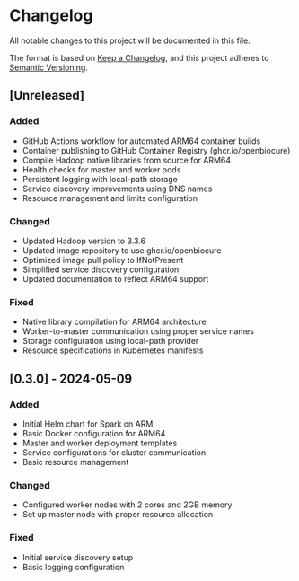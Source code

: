 # Changelog

All notable changes to this project will be documented in this file.

The format is based on [Keep a Changelog](https://keepachangelog.com/en/1.0.0/),
and this project adheres to [Semantic Versioning](https://semver.org/spec/v2.0.0.html).

## [Unreleased]

### Added
- GitHub Actions workflow for automated ARM64 container builds
- Container publishing to GitHub Container Registry (ghcr.io/openbiocure)
- Compile Hadoop native libraries from source for ARM64
- Health checks for master and worker pods
- Persistent logging with local-path storage
- Service discovery improvements using DNS names
- Resource management and limits configuration

### Changed
- Updated Hadoop version to 3.3.6
- Updated image repository to use ghcr.io/openbiocure
- Optimized image pull policy to IfNotPresent
- Simplified service discovery configuration
- Updated documentation to reflect ARM64 support

### Fixed
- Native library compilation for ARM64 architecture
- Worker-to-master communication using proper service names
- Storage configuration using local-path provider
- Resource specifications in Kubernetes manifests

## [0.3.0] - 2024-05-09

### Added
- Initial Helm chart for Spark on ARM
- Basic Docker configuration for ARM64
- Master and worker deployment templates
- Service configurations for cluster communication
- Basic resource management

### Changed
- Configured worker nodes with 2 cores and 2GB memory
- Set up master node with proper resource allocation

### Fixed
- Initial service discovery setup
- Basic logging configuration 